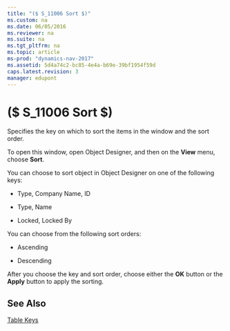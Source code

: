 ```yaml
---
title: "($ S_11006 Sort $)"
ms.custom: na
ms.date: 06/05/2016
ms.reviewer: na
ms.suite: na
ms.tgt_pltfrm: na
ms.topic: article
ms-prod: "dynamics-nav-2017"
ms.assetid: 5d4a74c2-bc85-4e4a-b69e-39bf1954f59d
caps.latest.revision: 3
manager: edupont
---
```

# ($ S_11006 Sort $)
Specifies the key on which to sort the items in the window and the sort order.  
  
 To open this window, open Object Designer, and then on the **View** menu, choose **Sort**.  
  
 You can choose to sort object in Object Designer on one of the following keys:  
  
-   Type, Company Name, ID  
  
-   Type, Name  
  
-   Locked, Locked By  
  
 You can choose from the following sort orders:  
  
-   Ascending  
  
-   Descending  
  
 After you choose the key and sort order, choose either the **OK** button or the **Apply** button to apply the sorting.  
  
## See Also  
 [Table Keys](Table-Keys.md)